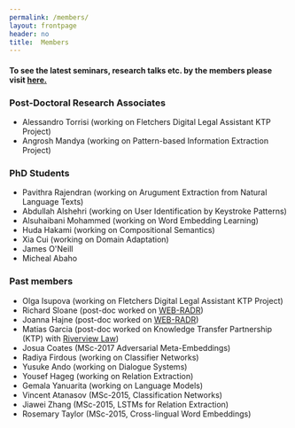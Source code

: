 ```yaml
---
permalink: /members/
layout: frontpage
header: no
title:  Members
---
```


<h4> To see the latest seminars, research talks etc. by the members please visit <a href="https://sites.google.com/site/nlpliverpool/home">here.</a> </h4>

<h3> Post-Doctoral Research Associates </h3>
<ul>
<li> Alessandro Torrisi (working on Fletchers Digital Legal Assistant KTP Project) </li>
<li> Angrosh Mandya (working on Pattern-based Information Extraction Project)</li>
</ul>

<h3> PhD Students </h3>
<ul>
<li> Pavithra Rajendran (working on Arugument Extraction from Natural Language Texts) </li>
<li> Abdullah Alshehri (working on User Identification by Keystroke Patterns) </li>
<li> Alsuhaibani Mohammed (working on Word Embedding Learning) </li>
<li> Huda Hakami (working on Compositional Semantics) </li>
<li> Xia Cui (working on Domain Adaptation) </li>
<li> James O'Neill </li>
<li> Micheal Abaho </li>
</ul>

<!--
<h3> MSc Students </h3>
<ul> 
</ul> 
-->

<h3> Past members </h3>
<ul>
<li> Olga Isupova (working on Fletchers Digital Legal Assistant KTP Project) </li>
<li> Richard Sloane (post-doc worked on <a href="http://web-radr.eu/">WEB-RADR</a>)</li>
<li> Joanna Hajne  (post-doc worked on <a href="http://web-radr.eu/">WEB-RADR</a>)</li>
<li> Matias Garcia (post-doc worked on Knowledge Transfer Partnership (KTP) with <a href="http://www.riverviewlaw.com/">Riverview Law</a>)</li>
<li> Josua Coates (MSc-2017 Adversarial Meta-Embeddings) </li>
<li> Radiya Firdous (working on Classifier Networks) </li>
<li> Yusuke Ando (working on Dialogue Systems) </li>
<li> Yousef Hageg (working on Relation Extraction) </li>
<li> Gemala Yanuarita (working on Language Models) </li>
<li> Vincent Atanasov (MSc-2015, Classification Networks) </li>
<li> Jiawei Zhang (MSc-2015, LSTMs for Relation Extraction) </li>
<li> Rosemary Taylor (MSc-2015, Cross-lingual Word Embeddings) </li>
</ul>

